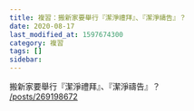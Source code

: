```yaml
---
title: 複習：搬新家要舉行『潔淨禮拜』、『潔淨禱告』？
date: 2020-08-17
last_modified_at: 1597674300
category: 複習
tags: []
sidebar: 
---
```


<p>搬新家要舉行『潔淨禮拜』、『潔淨禱告』？<br/>
<a href="/posts/269198672" target="_blank">/posts/269198672</a></p>
<p> </p>
